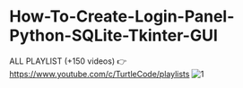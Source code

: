 # How-To-Create-Login-Panel-Python-SQLite-Tkinter-GUI
ALL PLAYLIST (+150 videos) 👉 https://www.youtube.com/c/TurtleCode/playlists
![1](https://user-images.githubusercontent.com/85156399/175767800-735aa25d-6ed4-4600-8ee2-34e00096d428.png)
